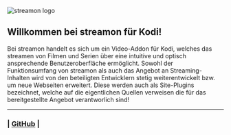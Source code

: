 ![streamon logo](https://github.com/xstreamon/plugin.video.streamon/icon.png?raw=true)


## Willkommen bei streamon für Kodi!

Bei streamon handelt es sich um ein Video-Addon für Kodi, welches das streamen von Filmen und Serien über eine intuitive und optisch ansprechende Benutzeroberfläche ermöglicht. Sowohl der Funktionsumfang von streamon als auch das Angebot an Streaming-Inhalten wird von den beteiligten Entwicklern stetig weiterentwickelt bzw. um neue Webseiten erweitert. Diese werden auch als Site-Plugins bezeichnet, welche auf die eigentlichen Quellen verweisen die für das bereitgestellte Angebot verantworlich sind! 
***



### | [GitHub](https://github.com/xstreamon/plugin.video.streamon/) |

